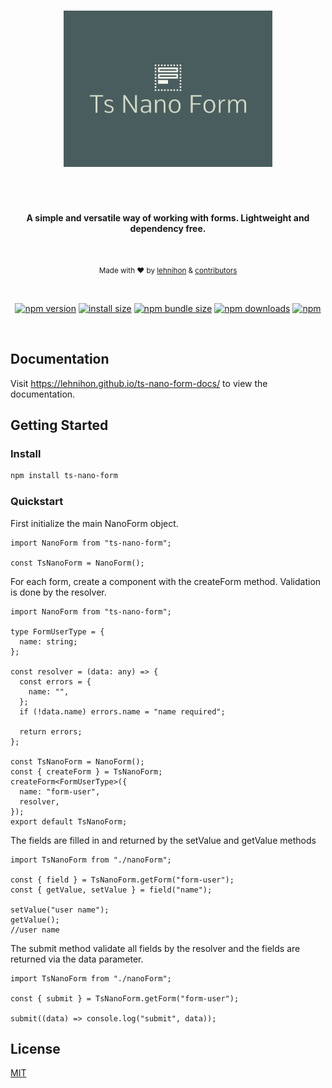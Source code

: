 </br>
<p align="center">
  <img src="./logo.png" alt="tsnanoform" height="250"  />
</p>
<h1 align="center"></h1>
</br>
<p align="center">
  <b>A simple and versatile way of working with forms. Lightweight and dependency free.</b>
</p>
</br>
<p align="center">
  <sub>Made with ❤️ by <a href="https://github.com/lehnihon">lehnihon</a> & <a href="https://github.com/lehnihon/ts-nano-form/graphs/contributors">contributors</a></sub>
</p>

<br />

<div align="center">

[![npm version](https://img.shields.io/npm/v/ts-nano-form.svg?style=flat-square)](https://www.npmjs.org/package/ts-nano-form)
[![install size](https://img.shields.io/badge/dynamic/json?url=https://packagephobia.com/v2/api.json?p=ts-nano-form&query=$.install.pretty&label=install%20size&style=flat-square)](https://packagephobia.now.sh/result?p=ts-nano-form)
[![npm bundle size](https://img.shields.io/bundlephobia/minzip/ts-nano-form?style=flat-square)](https://bundlephobia.com/package/ts-nano-form@latest)
[![npm downloads](https://img.shields.io/npm/dm/ts-nano-form.svg?style=flat-square)](https://www.npmjs.com/package/ts-nano-form)
[![npm](https://img.shields.io/npm/l/ts-nano-form?style=flat-square)](https://github.com/lehnihon/ts-nano-form/blob/main/LICENSE)

</div>

<br />

## Documentation

Visit https://lehnihon.github.io/ts-nano-form-docs/ to view the documentation.

## Getting Started

### Install

```bash
npm install ts-nano-form
```

### Quickstart

First initialize the main NanoForm object.

```tsx
import NanoForm from "ts-nano-form";

const TsNanoForm = NanoForm();
```

For each form, create a component with the createForm method.
Validation is done by the resolver.

```tsx
import NanoForm from "ts-nano-form";

type FormUserType = {
  name: string;
};

const resolver = (data: any) => {
  const errors = {
    name: "",
  };
  if (!data.name) errors.name = "name required";

  return errors;
};

const TsNanoForm = NanoForm();
const { createForm } = TsNanoForm;
createForm<FormUserType>({
  name: "form-user",
  resolver,
});
export default TsNanoForm;
```

The fields are filled in and returned by the setValue and getValue methods

```tsx
import TsNanoForm from "./nanoForm";

const { field } = TsNanoForm.getForm("form-user");
const { getValue, setValue } = field("name");

setValue("user name");
getValue();
//user name
```

The submit method validate all fields by the resolver and the fields are returned via the data parameter.

```tsx
import TsNanoForm from "./nanoForm";

const { submit } = TsNanoForm.getForm("form-user");

submit((data) => console.log("submit", data));
```

## License

[MIT](/LICENSE)
